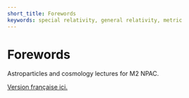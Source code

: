 ```yaml
---
short_title: Forewords
keywords: special relativity, general relativity, metric
---
```


# Forewords

Astroparticles and cosmology lectures for M2 NPAC.

[Version française ici.](https://m2-npac-ac.pages.in2p3.fr/fr/start.html)
